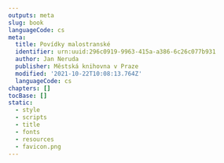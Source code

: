 ```yaml
---
outputs: meta
slug: book
languageCode: cs
meta:
  title: Povídky malostranské
  identifier: urn:uuid:296c0919-9963-415a-a386-6c26c077b931
  author: Jan Neruda
  publisher: Městská knihovna v Praze
  modified: '2021-10-22T10:08:13.764Z'
  languageCode: cs
chapters: []
tocBase: []
static:
  - style
  - scripts
  - title
  - fonts
  - resources
  - favicon.png
---
```

